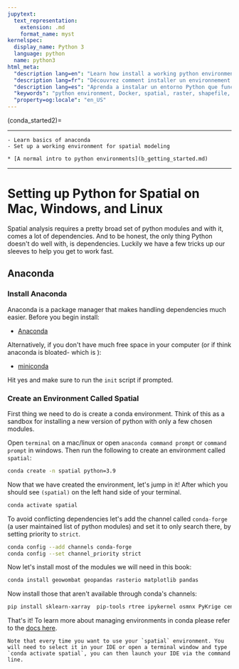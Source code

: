 ```yaml
---
jupytext:
  text_representation:
    extension: .md
    format_name: myst
kernelspec:
  display_name: Python 3
  language: python
  name: python3
html_meta:
  "description lang=en": "Learn how install a working python environment for spatial data and remote sensing. Here we utilize Docker to make the process replicable and at least somewhat easy to understand."
  "description lang=fr": "Découvrez comment installer un environnement python fonctionnel pour les données spatiales et la télédétection. Ici, nous utilisons Docker pour rendre le processus reproductible et au moins quelque peu facile à comprendre."
  "description lang=es": "Aprenda a instalar un entorno Python que funcione para datos espaciales y detección remota. Aquí utilizamos Docker para hacer que el proceso sea replicable y al menos algo fácil de entender."
  "keywords": "python environment, Docker, spatial, raster, shapefile, remote sensing"
  "property=og:locale": "en_US"
---
```




(conda_started2)=

----------------

```{admonition} Learning Objectives
- Learn basics of anaconda
- Set up a working environment for spatial modeling
```

```{admonition} Review
* [A normal intro to python environments](b_getting_started.md)
```
----------------

# Setting up Python for Spatial on Mac, Windows, and Linux
Spatial analysis requires a pretty broad set of python modules and with it, comes a lot of dependencies. And to be honest, the only thing Python doesn't do well with, is dependencies. Luckily we have a few tricks up our sleeves to help you get to work fast. 


## Anaconda 
### Install Anaconda
Anaconda is a package manager that makes handling dependencies much easier.  Before you begin install:

- [Anaconda](https://www.anaconda.com/products/distribution)

Alternatively, if you don't have much free space in your computer (or if think anaconda is bloated- which is ):

- [miniconda](https://conda.io/projects/conda/en/latest/user-guide/install/index.html)

Hit yes and make sure to run the `init` script if prompted. 

### Create an Environment Called Spatial
First thing we need to do is create a conda environment. Think of this as a sandbox for installing a new version of python with only a few chosen modules.

Open `terminal` on a mac/linux or open `anaconda command prompt` or `command prompt` in windows. Then run the following to create an environment called `spatial`:

``` bash
conda create -n spatial python=3.9
```
Now that we have created the environment, let's jump in it! After which you should see `(spatial)` on the left hand side of your terminal. 

``` bash
conda activate spatial
```
To avoid conflicting dependencies let's add the channel called `conda-forge` (a user maintained list of python modules) and set it to only search there, by setting priority to `strict`. 

``` bash
conda config --add channels conda-forge
conda config --set channel_priority strict
```

Now let's install most of the modules we will need in this book:

``` bash
conda install geowombat geopandas rasterio matplotlib pandas
```
Now install those that aren't available through conda's channels:

``` bash
pip install sklearn-xarray  pip-tools rtree ipykernel osmnx PyKrige census us
```
That's it! To learn more about managing environments in conda please refer to the [docs here](https://docs.conda.io/projects/conda/en/latest/user-guide/tasks/manage-environments.html).

```{Important}
Note that every time you want to use your `spatial` environment. You will need to select it in your IDE or open a terminal window and type `conda activate spatial`, you can then launch your IDE via the command line. 
```